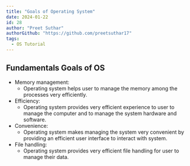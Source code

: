```yaml
---
title: "Goals of Operating System"
date: 2024-01-22
id: 28
author: "Preet Suthar"
authorGithub: "https://github.com/preetsuthar17"
tags:
  - OS Tutorial
---
```


## Fundamentals Goals of OS

- Memory management:
  - Operating system helps user to manage the memory among the processes very efficiently.
- Efficiency:
  - Operating system provides very efficient experience to user to manage the computer and to manage the system hardware and software.
- Convenience:
  - Operating system makes managing the system very convenient by providing an efficient user interface to interact with system.
- File handling:
  - Operating system provides very efficient file handling for user to manage their data.
